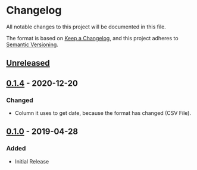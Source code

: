 # Changelog

All notable changes to this project will be documented in this file.

The format is based on [Keep a Changelog](https://keepachangelog.com/en/1.0.0/),
and this project adheres to [Semantic Versioning](https://semver.org/spec/v2.0.0.html).

## [Unreleased]

## [0.1.4] - 2020-12-20

### Changed

- Column it uses to get date, because the format has changed (CSV File).

## [0.1.0] - 2019-04-28

### Added

- Initial Release

[unreleased]: https://gitlab.com/hmajid2301/gatsby-goatcounter-analytics-reporter/-/compare/release%2F0.1.4...master
[0.1.4]: https://gitlab.com/hmajid2301/gatsby-goatcounter-analytics-reporter/-/tags/release%2F0.1.4...release%2F0.1.3
[0.1.3]: https://gitlab.com/hmajid2301/gatsby-goatcounter-analytics-reporter/-/tags/release%2F0.1.3...release%2F0.1.2
[0.1.2]: https://gitlab.com/hmajid2301/gatsby-goatcounter-analytics-reporter/-/tags/release%2F0.1.2...release%2F0.1.1
[0.1.1]: https://gitlab.com/hmajid2301/gatsby-goatcounter-analytics-reporter/-/tags/release%2F0.1.1...release%2F0.1.0
[0.1.0]: https://gitlab.com/hmajid2301/gatsby-goatcounter-analytics-reporter/-/tags/release%2F0.1.0
